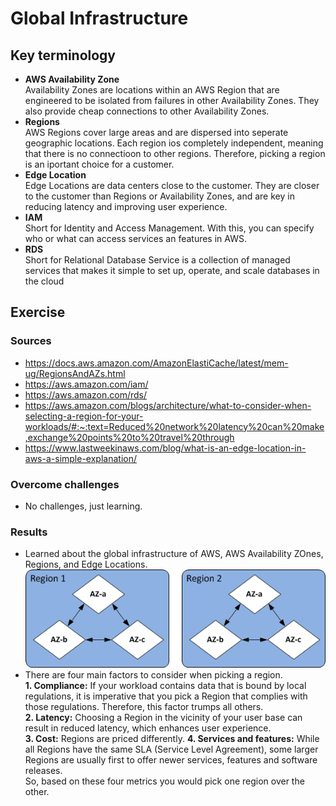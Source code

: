 # Global Infrastructure


## Key terminology
- **AWS Availability Zone**  
Availability Zones are locations within an AWS Region that are engineered to be isolated from failures in other Availability Zones. They also provide cheap connections to other Availability Zones.
- **Regions**  
AWS Regions cover large areas and are dispersed into seperate geographic locations. Each region ios completely independent, meaning that there is no connectioon to other regions. Therefore, picking a region is an iportant choice for a customer.
- **Edge Location**  
Edge Locations are data centers close to the customer. They are closer to the customer than Regions or Availability Zones, and are key in reducing latency and improving user experience.
- **IAM**  
Short for Identity and Access Management. With this, you can specify who or what can access services an features in AWS.  
- **RDS**  
Short for Relational Database Service is a collection of managed services that makes it simple to set up, operate, and scale databases in the cloud
## Exercise
### Sources
- https://docs.aws.amazon.com/AmazonElastiCache/latest/mem-ug/RegionsAndAZs.html  
- https://aws.amazon.com/iam/  
- https://aws.amazon.com/rds/  
- https://aws.amazon.com/blogs/architecture/what-to-consider-when-selecting-a-region-for-your-workloads/#:~:text=Reduced%20network%20latency%20can%20make,exchange%20points%20to%20travel%20through  
- https://www.lastweekinaws.com/blog/what-is-an-edge-location-in-aws-a-simple-explanation/  


### Overcome challenges
- No challenges, just learning.

### Results
- Learned about the global infrastructure of AWS, AWS Availability ZOnes, Regions, and Edge Locations.  
![AWS Global Infrastructure](https://github.com/Techgrounds-Cloud-9/cloud-9-jairvaneer/blob/e2bdf3bf68ce92470977691cffb0655d0d9d4cfa/00_includes/Sprint%204/Screenshots%20AWS/AWS-01%20Exercise%201%20-%20%231_Regions_And_AZs.png)
- There are four main factors to consider when picking a region.  
**1. Compliance:** If your workload contains data that is bound by local regulations, it is imperative that you pick a Region that complies with those regulations. Therefore, this factor trumps all others.  
**2. Latency:** Choosing a Region in the vicinity of your user base can result in reduced latency, which enhances user experience.  
**3. Cost:** Regions are priced differently.
**4. Services and features:** While all Regions have the same SLA (Service Level Agreement), some larger Regions are usually first to offer newer services, features and software releases.  
So, based on these four metrics you would pick one region over the other.